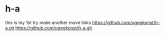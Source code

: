 # h-a
this is my 1st try
make another move
links
  https://github.com/ugegkonst/h-a.git
  https://github.com/ugegkonst/h-a.git
  
